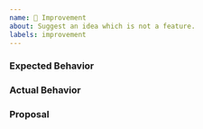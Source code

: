 ```yaml
---
name: 🔧 Improvement
about: Suggest an idea which is not a feature.
labels: improvement
---
```


<!--
Thanks for your interest in Leon! ❤️
Please check if there is no similar issue before creating this one.
-->

### Expected Behavior

### Actual Behavior

### Proposal
